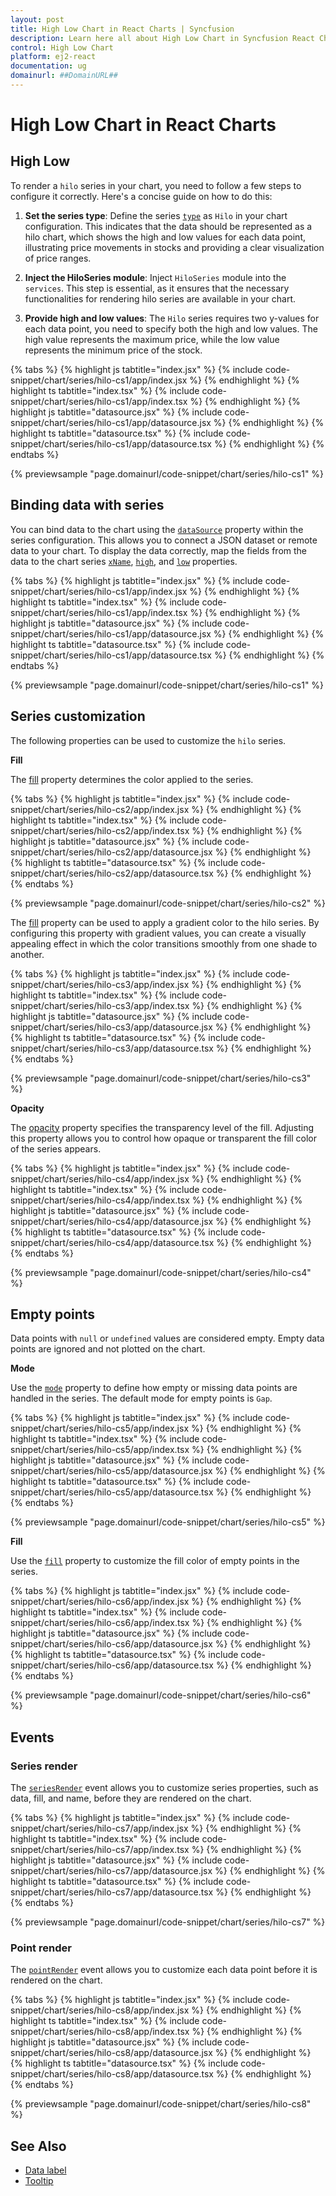 ```yaml
---
layout: post
title: High Low Chart in React Charts | Syncfusion
description: Learn here all about High Low Chart in Syncfusion React Charts component of Syncfusion Essential JS 2 and more.
control: High Low Chart 
platform: ej2-react
documentation: ug
domainurl: ##DomainURL##
---
```


# High Low Chart in React Charts

## High Low

To render a `hilo` series in your chart, you need to follow a few steps to configure it correctly. Here's a concise guide on how to do this:

1. **Set the series type**: Define the series [`type`](https://ej2.syncfusion.com/react/documentation/api/chart/seriesModel/#type) as `Hilo` in your chart configuration. This indicates that the data should be represented as a hilo chart, which shows the high and low values for each data point, illustrating price movements in stocks and providing a clear visualization of price ranges.

2. **Inject the HiloSeries module**: Inject `HiloSeries` module into the `services`. This step is essential, as it ensures that the necessary functionalities for rendering hilo series are available in your chart.

3. **Provide high and low values**: The `Hilo` series requires two y-values for each data point, you need to specify both the high and low values. The high value represents the maximum price, while the low value represents the minimum price of the stock.

{% tabs %}
{% highlight js tabtitle="index.jsx" %}
{% include code-snippet/chart/series/hilo-cs1/app/index.jsx %}
{% endhighlight %}
{% highlight ts tabtitle="index.tsx" %}
{% include code-snippet/chart/series/hilo-cs1/app/index.tsx %}
{% endhighlight %}
{% highlight js tabtitle="datasource.jsx" %}
{% include code-snippet/chart/series/hilo-cs1/app/datasource.jsx %}
{% endhighlight %}
{% highlight ts tabtitle="datasource.tsx" %}
{% include code-snippet/chart/series/hilo-cs1/app/datasource.tsx %}
{% endhighlight %}
{% endtabs %}

{% previewsample "page.domainurl/code-snippet/chart/series/hilo-cs1" %}

## Binding data with series

You can bind data to the chart using the [`dataSource`](https://ej2.syncfusion.com/react/documentation/api/chart/seriesModel/#datasource) property within the series configuration. This allows you to connect a JSON dataset or remote data to your chart. To display the data correctly, map the fields from the data to the chart series [`xName`](https://ej2.syncfusion.com/react/documentation/api/chart/seriesModel/#xname), [`high`](https://ej2.syncfusion.com/react/documentation/api/chart/seriesModel/#high), and [`low`](https://ej2.syncfusion.com/react/documentation/api/chart/seriesModel/#low) properties.

{% tabs %}
{% highlight js tabtitle="index.jsx" %}
{% include code-snippet/chart/series/hilo-cs1/app/index.jsx %}
{% endhighlight %}
{% highlight ts tabtitle="index.tsx" %}
{% include code-snippet/chart/series/hilo-cs1/app/index.tsx %}
{% endhighlight %}
{% highlight js tabtitle="datasource.jsx" %}
{% include code-snippet/chart/series/hilo-cs1/app/datasource.jsx %}
{% endhighlight %}
{% highlight ts tabtitle="datasource.tsx" %}
{% include code-snippet/chart/series/hilo-cs1/app/datasource.tsx %}
{% endhighlight %}
{% endtabs %}

{% previewsample "page.domainurl/code-snippet/chart/series/hilo-cs1" %}

## Series customization

The following properties can be used to customize the `hilo` series.

**Fill**

The [fill](https://ej2.syncfusion.com/react/documentation/api/chart/seriesModel/#fill) property determines the color applied to the series.

{% tabs %}
{% highlight js tabtitle="index.jsx" %}
{% include code-snippet/chart/series/hilo-cs2/app/index.jsx %}
{% endhighlight %}
{% highlight ts tabtitle="index.tsx" %}
{% include code-snippet/chart/series/hilo-cs2/app/index.tsx %}
{% endhighlight %}
{% highlight js tabtitle="datasource.jsx" %}
{% include code-snippet/chart/series/hilo-cs2/app/datasource.jsx %}
{% endhighlight %}
{% highlight ts tabtitle="datasource.tsx" %}
{% include code-snippet/chart/series/hilo-cs2/app/datasource.tsx %}
{% endhighlight %}
{% endtabs %}

{% previewsample "page.domainurl/code-snippet/chart/series/hilo-cs2" %}

The [fill](https://ej2.syncfusion.com/react/documentation/api/chart/seriesModel/#fill) property can be used to apply a gradient color to the hilo series. By configuring this property with gradient values, you can create a visually appealing effect in which the color transitions smoothly from one shade to another.

{% tabs %}
{% highlight js tabtitle="index.jsx" %}
{% include code-snippet/chart/series/hilo-cs3/app/index.jsx %}
{% endhighlight %}
{% highlight ts tabtitle="index.tsx" %}
{% include code-snippet/chart/series/hilo-cs3/app/index.tsx %}
{% endhighlight %}
{% highlight js tabtitle="datasource.jsx" %}
{% include code-snippet/chart/series/hilo-cs3/app/datasource.jsx %}
{% endhighlight %}
{% highlight ts tabtitle="datasource.tsx" %}
{% include code-snippet/chart/series/hilo-cs3/app/datasource.tsx %}
{% endhighlight %}
{% endtabs %}

{% previewsample "page.domainurl/code-snippet/chart/series/hilo-cs3" %}

**Opacity**

The [opacity](https://ej2.syncfusion.com/react/documentation/api/chart/seriesModel/#opacity) property specifies the transparency level of the fill. Adjusting this property allows you to control how opaque or transparent the fill color of the series appears.

{% tabs %}
{% highlight js tabtitle="index.jsx" %}
{% include code-snippet/chart/series/hilo-cs4/app/index.jsx %}
{% endhighlight %}
{% highlight ts tabtitle="index.tsx" %}
{% include code-snippet/chart/series/hilo-cs4/app/index.tsx %}
{% endhighlight %}
{% highlight js tabtitle="datasource.jsx" %}
{% include code-snippet/chart/series/hilo-cs4/app/datasource.jsx %}
{% endhighlight %}
{% highlight ts tabtitle="datasource.tsx" %}
{% include code-snippet/chart/series/hilo-cs4/app/datasource.tsx %}
{% endhighlight %}
{% endtabs %}

{% previewsample "page.domainurl/code-snippet/chart/series/hilo-cs4" %}

## Empty points

Data points with `null` or `undefined` values are considered empty. Empty data points are ignored and not plotted on the chart.

**Mode**

Use the [`mode`](https://ej2.syncfusion.com/react/documentation/api/accumulation-chart/emptyPointSettingsModel/#mode) property to define how empty or missing data points are handled in the series. The default mode for empty points is `Gap`.

{% tabs %}
{% highlight js tabtitle="index.jsx" %}
{% include code-snippet/chart/series/hilo-cs5/app/index.jsx %}
{% endhighlight %}
{% highlight ts tabtitle="index.tsx" %}
{% include code-snippet/chart/series/hilo-cs5/app/index.tsx %}
{% endhighlight %}
{% highlight js tabtitle="datasource.jsx" %}
{% include code-snippet/chart/series/hilo-cs5/app/datasource.jsx %}
{% endhighlight %}
{% highlight ts tabtitle="datasource.tsx" %}
{% include code-snippet/chart/series/hilo-cs5/app/datasource.tsx %}
{% endhighlight %}
{% endtabs %}

{% previewsample "page.domainurl/code-snippet/chart/series/hilo-cs5" %}

**Fill**

Use the [`fill`](https://ej2.syncfusion.com/react/documentation/api/accumulation-chart/emptyPointSettingsModel/#fill) property to customize the fill color of empty points in the series.

{% tabs %}
{% highlight js tabtitle="index.jsx" %}
{% include code-snippet/chart/series/hilo-cs6/app/index.jsx %}
{% endhighlight %}
{% highlight ts tabtitle="index.tsx" %}
{% include code-snippet/chart/series/hilo-cs6/app/index.tsx %}
{% endhighlight %}
{% highlight js tabtitle="datasource.jsx" %}
{% include code-snippet/chart/series/hilo-cs6/app/datasource.jsx %}
{% endhighlight %}
{% highlight ts tabtitle="datasource.tsx" %}
{% include code-snippet/chart/series/hilo-cs6/app/datasource.tsx %}
{% endhighlight %}
{% endtabs %}

{% previewsample "page.domainurl/code-snippet/chart/series/hilo-cs6" %}

## Events

### Series render

The [`seriesRender`](https://ej2.syncfusion.com/react/documentation/api/chart/iSeriesRenderEventArgs/) event allows you to customize series properties, such as data, fill, and name, before they are rendered on the chart.

{% tabs %}
{% highlight js tabtitle="index.jsx" %}
{% include code-snippet/chart/series/hilo-cs7/app/index.jsx %}
{% endhighlight %}
{% highlight ts tabtitle="index.tsx" %}
{% include code-snippet/chart/series/hilo-cs7/app/index.tsx %}
{% endhighlight %}
{% highlight js tabtitle="datasource.jsx" %}
{% include code-snippet/chart/series/hilo-cs7/app/datasource.jsx %}
{% endhighlight %}
{% highlight ts tabtitle="datasource.tsx" %}
{% include code-snippet/chart/series/hilo-cs7/app/datasource.tsx %}
{% endhighlight %}
{% endtabs %}

{% previewsample "page.domainurl/code-snippet/chart/series/hilo-cs7" %}

### Point render

The [`pointRender`](https://ej2.syncfusion.com/react/documentation/api/chart/iPointRenderEventArgs/) event allows you to customize each data point before it is rendered on the chart.

{% tabs %}
{% highlight js tabtitle="index.jsx" %}
{% include code-snippet/chart/series/hilo-cs8/app/index.jsx %}
{% endhighlight %}
{% highlight ts tabtitle="index.tsx" %}
{% include code-snippet/chart/series/hilo-cs8/app/index.tsx %}
{% endhighlight %}
{% highlight js tabtitle="datasource.jsx" %}
{% include code-snippet/chart/series/hilo-cs8/app/datasource.jsx %}
{% endhighlight %}
{% highlight ts tabtitle="datasource.tsx" %}
{% include code-snippet/chart/series/hilo-cs8/app/datasource.tsx %}
{% endhighlight %}
{% endtabs %}

{% previewsample "page.domainurl/code-snippet/chart/series/hilo-cs8" %}

## See Also

* [Data label](./data-labels/)
* [Tooltip](./tool-tip/)